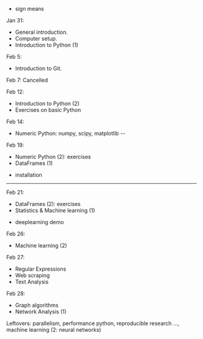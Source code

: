 + sign means

Jan 31:
- General introduction.
- Computer setup.
- Introduction to Python (1)

Feb 5:
- Introduction to Git.

Feb 7: Cancelled


Feb 12:
- Introduction to Python (2)
- Exercises on basic Python

Feb 14:
- Numeric Python: numpy, scipy, matplotlib
--

Feb 19:
- Numeric Python (2): exercises
- DataFrames (1)
+ installation

---

Feb 21:
- DataFrames (2): exercises
- Statistics & Machine learning (1)
+ deeplearning demo


Feb 26:
- Machine learning (2)

Feb 27:
- Regular Expressions
- Web scraping
- Text Analysis

Feb 28:
- Graph algorithms
- Network Analysis (1)



Leftovers: parallelism, performance python, reproducible research ...,
machine learning (2: neural networks)
